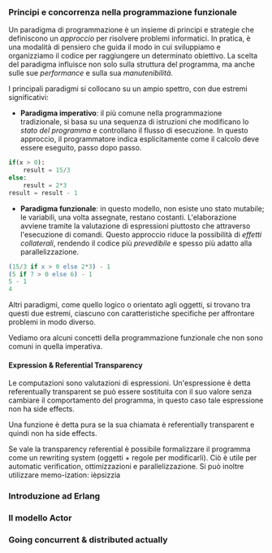 ### Principi e concorrenza nella programmazione funzionale

Un paradigma di programmazione è un insieme di principi e strategie che definiscono un *approccio* per risolvere problemi informatici. In pratica, è una modalità di pensiero che guida il modo in cui sviluppiamo e organizziamo il codice per raggiungere un determinato obiettivo. La scelta del paradigma influisce non solo sulla struttura del programma, ma anche sulle sue *performance* e sulla sua *manutenibilità*.

I principali paradigmi si collocano su un ampio spettro, con due estremi significativi:
- **Paradigma imperativo**: il più comune nella programmazione tradizionale, si basa su una sequenza di istruzioni che modificano lo *stato del programma* e controllano il flusso di esecuzione. In questo approccio, il programmatore indica esplicitamente come il calcolo deve essere eseguito, passo dopo passo.

```python
if(x > 0): 
	result = 15/3
else:
	result = 2*3
result = result - 1
```

- **Paradigma funzionale**: in questo modello, non esiste uno stato mutabile; le variabili, una volta assegnate, restano costanti. L'elaborazione avviene tramite la valutazione di espressioni piuttosto che attraverso l'esecuzione di comandi. Questo approccio riduce la possibilità di *effetti collaterali*, rendendo il codice più *prevedibile* e spesso più adatto alla parallelizzazione.

```erlang
(15/3 if x > 0 else 2*3) - 1
(5 if 7 > 0 else 6) - 1
5 - 1
4
```

Altri paradigmi, come quello logico o orientato agli oggetti, si trovano tra questi due estremi, ciascuno con caratteristiche specifiche per affrontare problemi in modo diverso.

Vediamo ora alcuni concetti della programmazione funzionale che non sono comuni in quella imperativa.

#### Expression & Referential Transparency

Le computazioni sono valutazioni di espressioni.
Un'espressione è detta referentually transparent se può essere sostituita con il suo valore senza cambiare il comportamento del programma, in questo caso tale espressione non ha side effects.

Una funzione è detta pura se la sua chiamata è referentially transparent e quindi non ha side effects.

Se vale la transparency referential è possibile formalizzare il programma come un rewriting system (oggetti + regole per modificarli). Ciò è utile per automatic verification, ottimizzazioni e parallelizzazione.
Si può inoltre utilizzare memo-ization: ièpsizzia

### Introduzione ad Erlang

### Il modello Actor

### Going concurrent & distributed actually